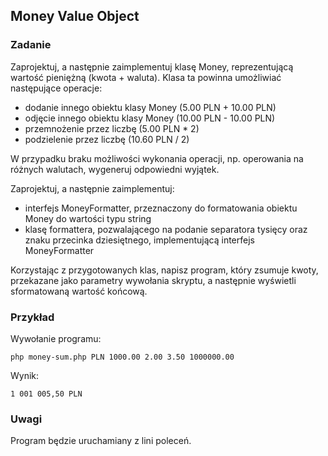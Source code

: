 ## Money Value Object


### Zadanie

Zaprojektuj, a następnie zaimplementuj klasę Money, reprezentującą wartość pieniężną (kwota + waluta). Klasa ta powinna umożliwiać następujące operacje:

- dodanie innego obiektu klasy Money (5.00 PLN + 10.00 PLN)
- odjęcie innego obiektu klasy Money (10.00 PLN - 10.00 PLN)
- przemnożenie przez liczbę (5.00 PLN * 2)
- podzielenie przez liczbę  (10.60 PLN / 2)

W przypadku braku możliwości wykonania operacji, np. operowania na różnych walutach, wygeneruj odpowiedni wyjątek.

Zaprojektuj, a następnie zaimplementuj:

- interfejs MoneyFormatter, przeznaczony do formatowania obiektu Money do wartości typu string
- klasę formattera, pozwalającego na podanie separatora tysięcy oraz znaku przecinka dziesiętnego, implementującą interfejs MoneyFormatter

Korzystając z przygotowanych klas, napisz program, który zsumuje kwoty, przekazane jako parametry wywołania skryptu, a następnie wyświetli sformatowaną wartość końcową.


### Przykład

Wywołanie programu:

```
php money-sum.php PLN 1000.00 2.00 3.50 1000000.00
```

Wynik:

```
1 001 005,50 PLN
```


### Uwagi

Program będzie uruchamiany z lini poleceń. 

